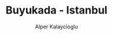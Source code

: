 ---
layout: post
title: "Buyukada - Istanbul"
author: "Alper Kalaycioglu"
categories: whereiwork
tags: [documentation]
image: buyukada.jpg
amp: true
location:
  latitude: 40.874375
  longitude: 29.128208
---